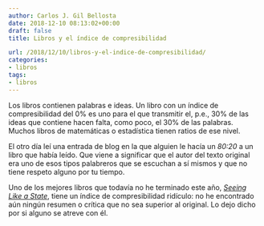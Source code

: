 ```yaml
---
author: Carlos J. Gil Bellosta
date: 2018-12-10 08:13:02+00:00
draft: false
title: Libros y el índice de compresibilidad

url: /2018/12/10/libros-y-el-indice-de-compresibilidad/
categories:
- libros
tags:
- libros
---
```


Los libros contienen palabras e ideas. Un libro con un índice de compresibilidad del 0% es uno para el que transmitir el, p.e., 30% de las ideas que contiene hacen falta, como poco, el 30% de las palabras. Muchos libros de matemáticas o estadística tienen ratios de ese nivel.

El otro día leí una entrada de blog en la que alguien le hacía un _80:20_ a un libro que había leído. Que viene a significar que el autor del texto original era uno de esos tipos palabreros que se escuchan a sí mismos y que no tiene respeto alguno por tu tiempo.

Uno de los mejores libros que todavía no he terminado este año, [_Seeing Like a State_](https://en.wikipedia.org/wiki/Seeing_Like_a_State), tiene un índice de compresibilidad ridículo: no he encontrado aún ningún resumen o crítica que no sea superior al original. Lo dejo dicho por si alguno se atreve con él.
